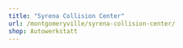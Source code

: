 ```yaml
---
title: "Syrena Collision Center"
url: /montgomeryville/syrena-collision-center/
shop: Autowerkstatt
---
```

